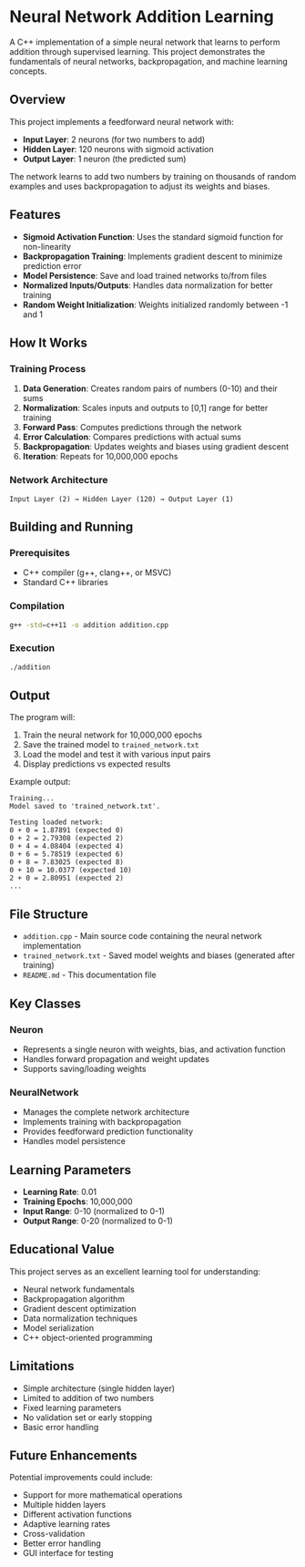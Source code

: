 # Neural Network Addition Learning

A C++ implementation of a simple neural network that learns to perform addition through supervised learning. This project demonstrates the fundamentals of neural networks, backpropagation, and machine learning concepts.

## Overview

This project implements a feedforward neural network with:
- **Input Layer**: 2 neurons (for two numbers to add)
- **Hidden Layer**: 120 neurons with sigmoid activation
- **Output Layer**: 1 neuron (the predicted sum)

The network learns to add two numbers by training on thousands of random examples and uses backpropagation to adjust its weights and biases.

## Features

- **Sigmoid Activation Function**: Uses the standard sigmoid function for non-linearity
- **Backpropagation Training**: Implements gradient descent to minimize prediction error
- **Model Persistence**: Save and load trained networks to/from files
- **Normalized Inputs/Outputs**: Handles data normalization for better training
- **Random Weight Initialization**: Weights initialized randomly between -1 and 1

## How It Works

### Training Process
1. **Data Generation**: Creates random pairs of numbers (0-10) and their sums
2. **Normalization**: Scales inputs and outputs to [0,1] range for better training
3. **Forward Pass**: Computes predictions through the network
4. **Error Calculation**: Compares predictions with actual sums
5. **Backpropagation**: Updates weights and biases using gradient descent
6. **Iteration**: Repeats for 10,000,000 epochs

### Network Architecture
```
Input Layer (2) → Hidden Layer (120) → Output Layer (1)
```

## Building and Running

### Prerequisites
- C++ compiler (g++, clang++, or MSVC)
- Standard C++ libraries

### Compilation
```bash
g++ -std=c++11 -o addition addition.cpp
```

### Execution
```bash
./addition
```

## Output

The program will:
1. Train the neural network for 10,000,000 epochs
2. Save the trained model to `trained_network.txt`
3. Load the model and test it with various input pairs
4. Display predictions vs expected results

Example output:
```
Training...
Model saved to 'trained_network.txt'.

Testing loaded network:
0 + 0 = 1.87891 (expected 0)
0 + 2 = 2.79308 (expected 2)
0 + 4 = 4.08404 (expected 4)
0 + 6 = 5.78519 (expected 6)
0 + 8 = 7.83025 (expected 8)
0 + 10 = 10.0377 (expected 10)
2 + 0 = 2.80951 (expected 2)
...
```

## File Structure

- `addition.cpp` - Main source code containing the neural network implementation
- `trained_network.txt` - Saved model weights and biases (generated after training)
- `README.md` - This documentation file

## Key Classes

### Neuron
- Represents a single neuron with weights, bias, and activation function
- Handles forward propagation and weight updates
- Supports saving/loading weights

### NeuralNetwork
- Manages the complete network architecture
- Implements training with backpropagation
- Provides feedforward prediction functionality
- Handles model persistence

## Learning Parameters

- **Learning Rate**: 0.01
- **Training Epochs**: 10,000,000
- **Input Range**: 0-10 (normalized to 0-1)
- **Output Range**: 0-20 (normalized to 0-1)

## Educational Value

This project serves as an excellent learning tool for understanding:
- Neural network fundamentals
- Backpropagation algorithm
- Gradient descent optimization
- Data normalization techniques
- Model serialization
- C++ object-oriented programming

## Limitations

- Simple architecture (single hidden layer)
- Limited to addition of two numbers
- Fixed learning parameters
- No validation set or early stopping
- Basic error handling

## Future Enhancements

Potential improvements could include:
- Support for more mathematical operations
- Multiple hidden layers
- Different activation functions
- Adaptive learning rates
- Cross-validation
- Better error handling
- GUI interface for testing
